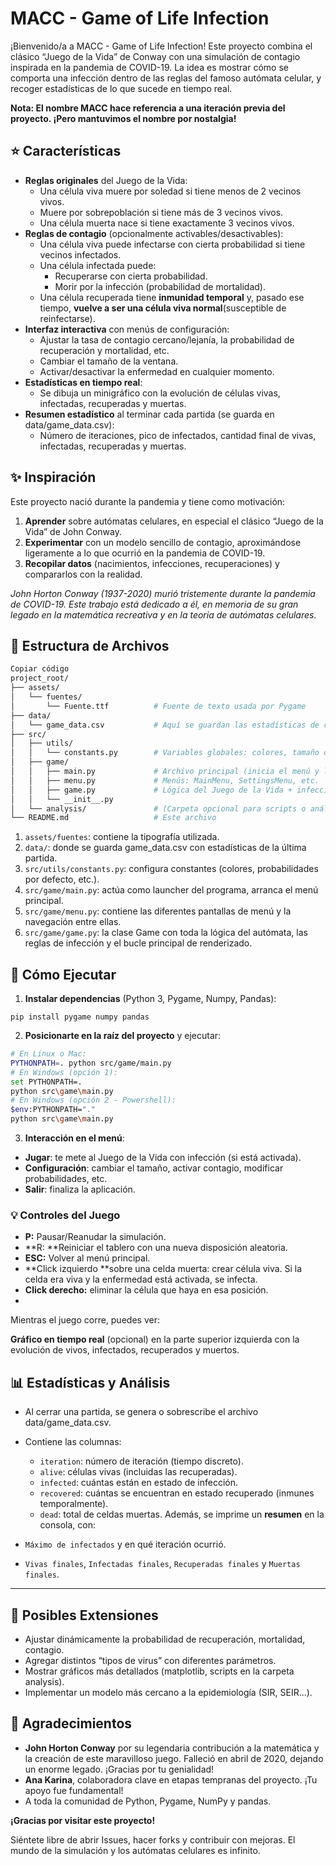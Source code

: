 # MACC - Game of Life Infection
¡Bienvenido/a a MACC - Game of Life Infection! Este proyecto combina el clásico “Juego de la Vida” de Conway con una simulación de contagio inspirada en la pandemia de COVID-19. La idea es mostrar cómo se comporta una infección dentro de las reglas del famoso autómata celular, y recoger estadísticas de lo que sucede en tiempo real.

**Nota: El nombre MACC hace referencia a una iteración previa del proyecto. ¡Pero mantuvimos el nombre por nostalgia!**

## ⭐ Características
- **Reglas originales** del Juego de la Vida:
  - Una célula viva muere por soledad si tiene menos de 2 vecinos vivos.
  - Muere por sobrepoblación si tiene más de 3 vecinos vivos.
  - Una célula muerta nace si tiene exactamente 3 vecinos vivos.
- **Reglas de contagio** (opcionalmente activables/desactivables):
  - Una célula viva puede infectarse con cierta probabilidad si tiene vecinos infectados.
  - Una célula infectada puede:
    - Recuperarse con cierta probabilidad.
    - Morir por la infección (probabilidad de mortalidad).
  - Una célula recuperada tiene **inmunidad temporal** y, pasado ese tiempo, **vuelve a ser una célula viva normal**(susceptible de reinfectarse).
- **Interfaz interactiva** con menús de configuración:
  - Ajustar la tasa de contagio cercano/lejanía, la probabilidad de recuperación y mortalidad, etc.
  - Cambiar el tamaño de la ventana.
  - Activar/desactivar la enfermedad en cualquier momento.
- **Estadísticas en tiempo real**:
  - Se dibuja un minigráfico con la evolución de células vivas, infectadas, recuperadas y muertas.
- **Resumen estadístico** al terminar cada partida (se guarda en data/game_data.csv):
  - Número de iteraciones, pico de infectados, cantidad final de vivas, infectadas, recuperadas y muertas.

## ✨ Inspiración
Este proyecto nació durante la pandemia y tiene como motivación:

1. **Aprender** sobre autómatas celulares, en especial el clásico “Juego de la Vida” de John Conway.
2. **Experimentar** con un modelo sencillo de contagio, aproximándose ligeramente a lo que ocurrió en la pandemia de COVID-19.
3. **Recopilar datos** (nacimientos, infecciones, recuperaciones) y compararlos con la realidad.


_John Horton Conway (1937-2020) murió tristemente durante la pandemia de COVID-19. Este trabajo está dedicado a él, en memoria de su gran legado en la matemática recreativa y en la teoría de autómatas celulares._

## 📂 Estructura de Archivos
```bash
Copiar código
project_root/
├── assets/
│   └── fuentes/
│       └── Fuente.ttf          # Fuente de texto usada por Pygame
├── data/
│   └── game_data.csv           # Aquí se guardan las estadísticas de cada partida
├── src/
│   ├── utils/
│   │   └── constants.py        # Variables globales: colores, tamaño de celda, FPS, etc.
│   ├── game/
│   │   ├── main.py             # Archivo principal (inicia el menú y la ejecución del proyecto)
│   │   ├── menu.py             # Menús: MainMenu, SettingsMenu, etc.
│   │   ├── game.py             # Lógica del Juego de la Vida + infección
│   │   └── __init__.py
│   └── analysis/               # (Carpeta opcional para scripts o análisis más avanzados)
└── README.md                   # Este archivo
```

1. ```assets/fuentes```: contiene la tipografía utilizada.
2. ```data/```: donde se guarda game_data.csv con estadísticas de la última partida.
3. ```src/utils/constants.py```: configura constantes (colores, probabilidades por defecto, etc.).
4. ```src/game/main.py```: actúa como launcher del programa, arranca el menú principal.
5. ```src/game/menu.py```: contiene las diferentes pantallas de menú y la navegación entre ellas.
6. ```src/game/game.py```: la clase Game con toda la lógica del autómata, las reglas de infección y el bucle principal de renderizado.

## 🚀 Cómo Ejecutar
1. **Instalar dependencias** (Python 3, Pygame, Numpy, Pandas):
```
pip install pygame numpy pandas
```
2. **Posicionarte en la raíz del proyecto** y ejecutar:
```bash
# En Linux o Mac:
PYTHONPATH=. python src/game/main.py
# En Windows (opción 1):
set PYTHONPATH=.
python src\game\main.py
# En Windows (opción 2 - Powershell):
$env:PYTHONPATH="."
python src\game\main.py
```
3. **Interacción en el menú**:
- **Jugar**: te mete al Juego de la Vida con infección (si está activada).
- **Configuración**: cambiar el tamaño, activar contagio, modificar probabilidades, etc.
- **Salir**: finaliza la aplicación. 
### 💡 Controles del Juego

- **P:** Pausar/Reanudar la simulación.
- **R: **Reiniciar el tablero con una nueva disposición aleatoria.
- **ESC:** Volver al menú principal.
- **Click izquierdo **sobre una celda muerta: crear célula viva.
Si la celda era viva y la enfermedad está activada, se infecta.
- **Click derecho:** eliminar la célula que haya en esa posición.
- 
Mientras el juego corre, puedes ver:

**Gráfico en tiempo real** (opcional) en la parte superior izquierda con la evolución de vivos, infectados, recuperados y muertos.

## 📊 Estadísticas y Análisis

- Al cerrar una partida, se genera o sobrescribe el archivo data/game_data.csv.
- Contiene las columnas:
  - ```iteration```: número de iteración (tiempo discreto).
  - ```alive```: células vivas (incluidas las recuperadas).
  - ```infected```: cuántas están en estado de infección.
  - ```recovered```: cuántas se encuentran en estado recuperado (inmunes temporalmente).
  - ```dead```: total de celdas muertas.
Además, se imprime un **resumen** en la consola, con:

- ```Máximo de infectados``` y en qué iteración ocurrió.
- ```Vivas finales```, ```Infectadas finales```, ```Recuperadas finales``` y ```Muertas finales```.
  
---

## 🧪 Posibles Extensiones

- Ajustar dinámicamente la probabilidad de recuperación, mortalidad, contagio.
- Agregar distintos “tipos de virus” con diferentes parámetros.
- Mostrar gráficos más detallados (matplotlib, scripts en la carpeta analysis).
- Implementar un modelo más cercano a la epidemiología (SIR, SEIR...).

## 🙌 Agradecimientos
- **John Horton Conway** por su legendaria contribución a la matemática y la creación de este maravilloso juego. Falleció en abril de 2020, dejando un enorme legado. ¡Gracias por tu genialidad!
- **Ana Karina**, colaboradora clave en etapas tempranas del proyecto. ¡Tu apoyo fue fundamental!
- A toda la comunidad de Python, Pygame, NumPy y pandas.

**¡Gracias por visitar este proyecto!**

Siéntete libre de abrir Issues, hacer forks y contribuir con mejoras. El mundo de la simulación y los autómatas celulares es infinito.